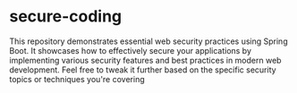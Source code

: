 # secure-coding
This repository demonstrates essential web security practices using Spring Boot. It showcases how to effectively secure your applications by implementing various security features and best practices in modern web development. Feel free to tweak it further based on the specific security topics or techniques you're covering

